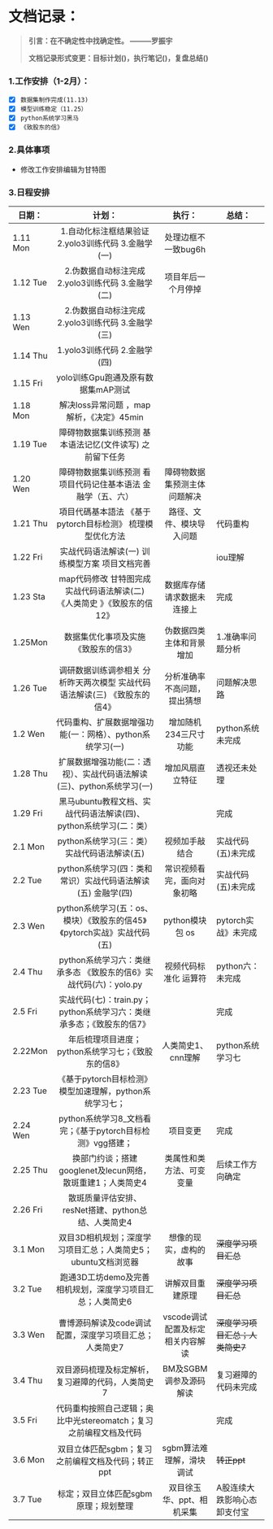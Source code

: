 # 文档记录：

> **引言：在不确定性中找确定性。   ———罗振宇**
>
> ​          **文档记录形式变更：目标计划()，执行笔记()，复盘总结()**

### 1.工作安排（1-2月）：

- [x] `数据集制作完成(11.13)`
- [x] `模型训练稳定（11.25）`
- [x] `python系统学习黑马`
- [x] `《致股东的信》`

### 2.具体事项

- 修改工作安排编辑为甘特图

### 3.日程安排

| 日期：      |                            计划：                            |              执行：              | 总结：                          |
| ----------- | :----------------------------------------------------------: | :------------------------------: | ------------------------------- |
| 1.11  Mon   |     1.自动化标注框结果验证 2.yolo3训练代码  3.金融学(一)     |       处理边框不一致bug6h        |                                 |
| 1.12   Tue  |    2.伪数据自动标注完成   2.yolo3训练代码   3.金融学(二)     |        项目年后一个月停掉        |                                 |
| 1.13   Wen  |    2.伪数据自动标注完成   2.yolo3训练代码   3.金融学(三)     |                                  |                                 |
| 1.14   Thu  |                1.yolo3训练代码   2.金融学(四)                |                                  |                                 |
| 1.15   Fri  |              yolo训练Gpu跑通及原有数据集mAP测试              |                                  |                                 |
| 1.18   Mon  |          解决loss异常问题 ，map解析，《决定》45min           |                                  |                                 |
| 1.19  Tue   |  障碍物数据集训练预测 基本语法记忆(文件读写)  之前留下任务   |                                  |                                 |
| 1.20   Wen  | 障碍物数据集训练预测 看项目代码记住基本语法 金融学（五、六） |   障碍物数据集预测主体问题解决   |                                 |
| 1.21   Thu  | 項目代碼基本語法   《基于pytorch目标检测》 梳理模型优化方法  |     路径、文件、模块导入问题     | 代码重构                        |
| 1.22   Fri  |      实战代码语法解读(一)  训练模型方案   项目文档完善       |                                  | iou理解                         |
| 1.23   Sta  | map代码修改 甘特图完成  实战代码语法解读(二)  《人类简史 》《致股东的信12》 |   数据库存储 请求数据未连接上    | 完成                            |
| 1.25Mon     |          数据集优化事项及实施      《致股东的信3》           |     伪数据四类主体和背景增加     | 1.准确率问题分析                |
| 1.26  Tue   | 调研数据训练调参相关 分析昨天两次模型  实战代码语法解读(三)  《致股东的信4》 |   分析准确率不高问题，提出猜想   | 问题解决思路                    |
| 1.2 Wen     |  代码重构、扩展数据增强功能(一：网格）、python系统学习(一)   |      增加随机234三尺寸功能       | python系统未完成                |
| 1.28  Thu   | 扩展数据增强功能(二：透视）、实战代码语法解读(三)、python系统学习(一) |         增加风扇直立特征         | 透视还未处理                    |
| 1.29   Fri  | 黑马ubuntu教程文档、实战代码语法解读(四)、python系统学习(二：类） |                                  | 完成                            |
| 2.1   Mon   |         python系统学习(三：类） 实战代码语法解读(五)         |          视频加手敲结合          | 实战代码(五)未完成              |
| 2.2    Tue  | python系统学习(四：类和常识）实战代码语法解读(五)   金融学(四) |    常识视频看完，面向对象初略    | 实战代码(五)未完成              |
| 2.3   Wen   | python系统学习(五：os、模块）《致股东的信45》《pytorch实战》实战代码(五) |         python模块 包 os         | pytorch实战》未完成             |
| 2.4    Thu  | python系统学习六：类继承多态  《致股东的信6》实战代码(六)：yolo.py |      视频代码标准化 运算符       | python六：未完成                |
| 2.5    Fri  | 实战代码(七)：train.py；python系统学习六：类继承多态；《致股东的信7》 |                                  | 完成                            |
| 2.22Mon     |     年后梳理项目进度；python系统学习七；《致股东的信8》      |        人类简史1、cnn理解        | python系统学习七                |
| 2.23  Tue   |   《基于pytorch目标检测》模型加速理解，python系统学习七；    |                                  |                                 |
| 2.24    Wen |  python系统学习8_文档看完；《基于pytorch目标检测》vgg搭建；  |             项目变更             | 完成                            |
| 2.25  Thu   |  换部门约谈；搭建googlenet及lecun网络，散斑重建1；人类简史4  |     类属性和类方法、可变变量     | 后续工作方向确定                |
| 2.26   Fri  |     散斑质量评估安排、resNet搭建、python总结、人类简史4      |                                  |                                 |
| 3.1   Mon   | 双目3D相机规划；深度学习项目汇总；人类简史5；ubuntu文档浏览器 |      想像的现实，虚构的故事      | ~~深度学习项目汇总~~            |
| 3.2   Tue   |  跑通3D工坊demo及完善相机规划，深度学习项目汇总；人类简史6   |         讲解双目重建原理         | ~~深度学习项目汇总~~            |
| 3.3   Wen   |   曹博源码解读及code调试配置，深度学习项目汇总；人类简史7    | vscode调试配置及标定相关内容解读 | ~~深度学习项目汇总；人类简史7~~ |
| 3.4   Thu   |      双目源码梳理及标定解析，复习避障的代码，人类简史7       |      BM及SGBM调参及源码解读      | 复习避障的代码未完成            |
| 3.5   Fri   | 代码重构按照自己逻辑；奥比中光stereomatch；复习之前编程文档及代码 |                                  | 完成                            |
| 3.6   Mon   |      双目立体匹配sgbm；复习之前编程文档及代码；转正ppt       |     sgbm算法难理解，滑块调试     | ~~转正ppt~~                     |
| 3.7   Tue   |             标定；双目立体匹配sgbm原理；规划整理             |    双目徐玉华、ppt、相机采集     | A股连续大跌影响心态 卸支付宝    |

